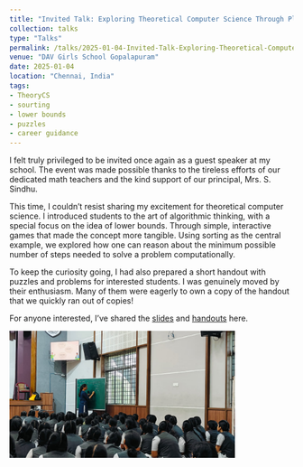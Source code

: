 ```yaml
---
title: "Invited Talk: Exploring Theoretical Computer Science Through Play"
collection: talks
type: "Talks"
permalink: /talks/2025-01-04-Invited-Talk-Exploring-Theoretical-Computer-Science-Through-Play
venue: "DAV Girls School Gopalapuram"
date: 2025-01-04
location: "Chennai, India"
tags:
- TheoryCS
- sourting
- lower bounds
- puzzles
- career guidance
---
```


I felt truly privileged to be invited once again as a guest speaker at my school. The event was made possible thanks to the tireless efforts of our dedicated math teachers and the kind support of our principal, Mrs. S. Sindhu.

This time, I couldn’t resist sharing my excitement for theoretical computer science. I introduced students to the art of algorithmic thinking, with a special focus on the idea of lower bounds. Through simple, interactive games that made the concept more tangible. Using sorting as the central example, we explored how one can reason about the minimum possible number of steps needed to solve a problem computationally. 

To keep the curiosity going, I had also prepared a short handout with puzzles and problems for interested students. I was genuinely moved by their enthusiasm. Many of them were eagerly to own a copy of the handout that we quickly ran out of copies! 

For anyone interested, I’ve shared the [slides](https://drive.google.com/file/d/1HhrYfRYmS6_MBOgqcPwG1IXwyUJ_SV61/view?usp=sharing) and [handouts](https://drive.google.com/file/d/1-kEBxEJ903jIELhEfmULeaKEQhGgfnwd/view?usp=sharing) here.


<img src="/images/file_images/DAVTalk2.jpg" alt="Profile photo" width="400"/>
